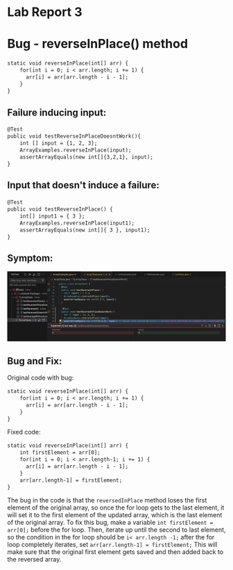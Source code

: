 # Lab Report 3
# Bug - reverseInPlace() method
```
static void reverseInPlace(int[] arr) {
    for(int i = 0; i < arr.length; i += 1) {
      arr[i] = arr[arr.length - i - 1];
    }
}
```
## Failure inducing input:
```
@Test
public void testReverseInPlaceDoesntWork(){
    int [] input = {1, 2, 3};
    ArrayExamples.reverseInPlace(input);
    assertArrayEquals(new int[]{3,2,1}, input); 
}
```
## Input that doesn't induce a failure:
```
@Test 
public void testReverseInPlace() {
    int[] input1 = { 3 };
    ArrayExamples.reverseInPlace(input1);
    assertArrayEquals(new int[]{ 3 }, input1);
}
```
## Symptom:
![Image](tests.jpeg)

## Bug and Fix:
Original code with bug:
```
static void reverseInPlace(int[] arr) {
    for(int i = 0; i < arr.length; i += 1) {
      arr[i] = arr[arr.length - i - 1];
    }
}
```

Fixed code:
```
static void reverseInPlace(int[] arr) {
    int firstElement = arr[0];
    for(int i = 0; i < arr.length-1; i += 1) {
      arr[i] = arr[arr.length - i - 1]; 
    }
    arr[arr.length-1] = firstElement;
}
```
The bug in the code is that the `reversedInPlace` method loses the first element of the original array, so once the for loop gets to the last element, it will set it to the first element of the updated array, which is the last element of the original array. To fix this bug, make a variable `int firstElement = arr[0];` before the for loop. Then, iterate up until the second to last element, so the condition in the for loop should be `i< arr.length -1;` after the for loop completely iterates, set `arr[arr.length-1] = firstElement;` This will make sure that the original first element gets saved and then added back to the reversed array.


